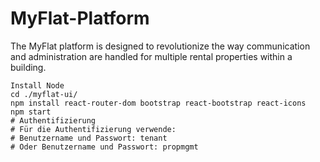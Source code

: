 # MyFlat-Platform
The MyFlat platform is designed to revolutionize the way communication and administration are handled for multiple rental properties within a building.
```
Install Node
cd ./myflat-ui/
npm install react-router-dom bootstrap react-bootstrap react-icons
npm start
# Authentifizierung
# Für die Authentifizierung verwende:
# Benutzername und Passwort: tenant
# Oder Benutzername und Passwort: propmgmt
```
